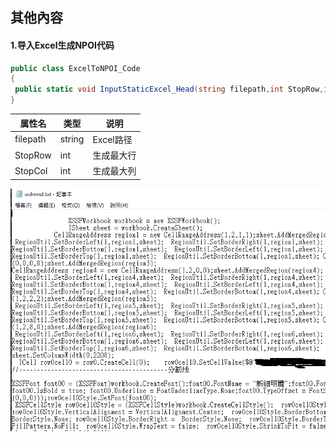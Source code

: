 ## 其他內容



#### 1.导入Excel生成NPOI代码

```c#
public class ExcelToNPOI_Code
{
 public static void InputStaticExcel_Head(string filepath,int StopRow,int StopCol)
}
```

| 属性名   | 类型   | 说明       |
| -------- | ------ | ---------- |
| filepath | string | Excel路径  |
| StopRow  | int    | 生成最大行 |
| StopCol  | int    | 生成最大列 |

![图例](https://raw.githubusercontent.com/leehamCode/MyPics/main/open6.png)